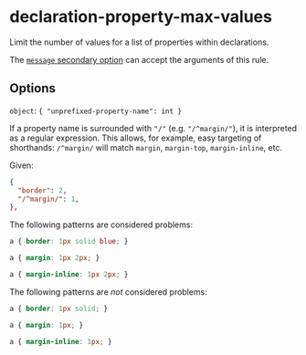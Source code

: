 # declaration-property-max-values

Limit the number of values for a list of properties within declarations.

The [`message` secondary option](https://github.com/stylelint/stylelint/tree/15.10.2/docsuser-guideconfigure.md#message) can accept the arguments of this rule.

## Options

`object`: `{ "unprefixed-property-name": int }`

If a property name is surrounded with `"/"` (e.g. `"/^margin/"`), it is interpreted as a regular expression. This allows, for example, easy targeting of shorthands: `/^margin/` will match `margin`, `margin-top`, `margin-inline`, etc.

Given:

```json
{
  "border": 2,
  "/^margin/": 1,
},
```

The following patterns are considered problems:

<!-- prettier-ignore -->
```css
a { border: 1px solid blue; }
```

<!-- prettier-ignore -->
```css
a { margin: 1px 2px; }
```

<!-- prettier-ignore -->
```css
a { margin-inline: 1px 2px; }
```

The following patterns are _not_ considered problems:

<!-- prettier-ignore -->
```css
a { border: 1px solid; }
```

<!-- prettier-ignore -->
```css
a { margin: 1px; }
```

<!-- prettier-ignore -->
```css
a { margin-inline: 1px; }
```
